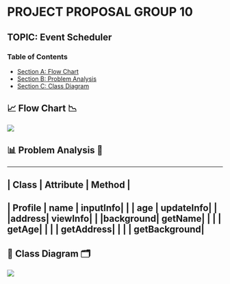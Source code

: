 # PROJECT PROPOSAL GROUP 10
## TOPIC: Event Scheduler

### Table of Contents
- [Section A: Flow Chart](##Flow-Chart)
- [Section B: Problem Analysis](##Problem-Analysis)
- [Section C: Class Diagram](##Class-Diagram)

## 📈 Flow Chart 📉
<image src = "Image/Flowchart.jpeg">

## 📊 Problem Analysis 📑
------------------------------
| Class | Attribute | Method |
------------------------------
| Profile | name | inputInfo|
|         | age  | updateInfo|
|         |address| viewInfo|
|         |background| getName|
|         |          | getAge|
|         |          | getAddress|
|         |          | getBackground|
-------------------------------------
## 🧾 Class Diagram 🗂️
<image src = "Image/PT2 Project UML.png">


